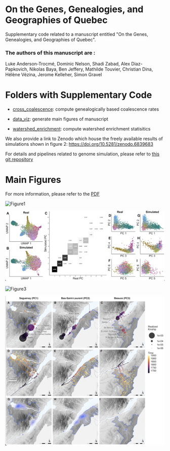 # On the Genes, Genealogies, and Geographies of Quebec

Supplementary code related to a manuscript entitled "On the Genes, Genealogies, and Geographies of Quebec".

### The authors of this manuscript are :
Luke Anderson-Trocmé, Dominic Nelson, Shadi Zabad, Alex Diaz-Papkovich, Nikolas Baya, Ben Jeffery, Mathilde Touvier, Christian Dina, Hélène Vézina, Jerome Kelleher, Simon Gravel

# Folders with Supplementary Code

 - [cross_coalescence](https://github.com/LukeAndersonTrocme/genes_in_space/tree/main/supplementary_code/cross_coalescence): compute genealogically based coalescence rates

 - [data_viz](https://github.com/LukeAndersonTrocme/genes_in_space/tree/main/supplementary_code/data_viz): generate main figures of manuscript

 - [watershed_enrichment](https://github.com/LukeAndersonTrocme/genes_in_space/tree/main/supplementary_code/watershed_enrichment): compute watershed enrichment statisitics

We also provide a link to Zenodo which house the freely available results of simulations shown in figure 2: https://doi.org/10.5281/zenodo.6839683

For details and pipelines related to genome simulation, please refer to [this git repository](https://github.com/LukeAndersonTrocme/genome_simulations)

# Main Figures

For more information, please refer to the [PDF](https://github.com/LukeAndersonTrocme/genes_in_space/blob/main/genes_in_space.pdf) 

![Figure1](https://github.com/LukeAndersonTrocme/genes_in_space/blob/af509d646a3eab976fa674dff7103aea44a0624c/misc/fig1_lowres.png)

![Figure2](https://github.com/LukeAndersonTrocme/genes_in_space/blob/af509d646a3eab976fa674dff7103aea44a0624c/misc/fig2_lowres.png)

![Figure3](https://github.com/LukeAndersonTrocme/genes_in_space/blob/af509d646a3eab976fa674dff7103aea44a0624c/misc/fig3_lowres.png)

![Figure4](https://github.com/LukeAndersonTrocme/genes_in_space/blob/af509d646a3eab976fa674dff7103aea44a0624c/misc/fig4_lowres.png)
